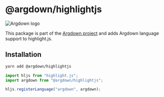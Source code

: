 # @argdown/highlightjs

![Argdown logo](https://raw.githubusercontent.com/argdown/argdown/HEAD/argdown-arrow.png "Argdown logo")

This package is part of the [Argdown project](https://argdown.org) and adds Argdown language support to highlight.js.

## Installation

```bash
yarn add @argdown/highlightjs
```

```javascript
import hljs from "highlight.js";
import argdown from "@argdown/highlightjs";

hljs.registerLanguage("argdown", argdown);
```
